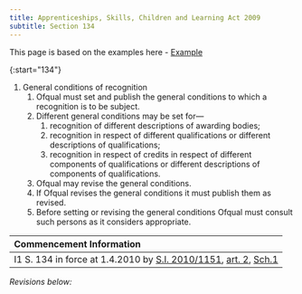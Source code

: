 ```yaml
---
title: Apprenticeships, Skills, Children and Learning Act 2009
subtitle: Section 134
---
```

This page is based on the examples here - [Example](https://www.legislation.gov.uk/ukpga/2009/22/section/134)

{:start="134"}
1. General conditions of recognition
   1. Ofqual must set and publish the general conditions to which a recognition is to be subject.
   2. Different general conditions may be set for—
      1. recognition of different descriptions of awarding bodies;
      2. recognition in respect of different qualifications or different descriptions of qualifications;
      3. recognition in respect of credits in respect of different components of qualifications or different descriptions of components of qualifications.
   3. Ofqual may revise the general conditions.
   4. If Ofqual revises the general conditions it must publish them as revised.
   5. Before setting or revising the general conditions Ofqual must consult such persons as it considers appropriate.

| Commencement Information |
| :-------------------------- |
| I1	S. 134 in force at 1.4.2010 by [S.I. 2010/1151](https://www.legislation.gov.uk/id/uksi/2010/1151), [art. 2](https://www.legislation.gov.uk/id/uksi/2010/1151/article/2), [Sch.1](https://www.legislation.gov.uk/id/uksi/2010/1151/schedule/1) |




*Revisions below:*

<script src="https://ajax.googleapis.com/ajax/libs/jquery/3.5.1/jquery.min.js"></script>
<script>
$.ajax({
url: 'https://api.github.com/repos/DanGahanCGI/DanGahanCGI.github.io/commits?path=index.md&per_page=100',
dataType: 'json',
  success: function(data) {
    $.each(data, function(i, item) {
      var commitUrl = 'https://github.com/' + 'DanGahanCGI' + '/' + 'DanGahanCGI.github.io' + '/commit/' + item.sha;
      $('ul#commit-history').append('<li><a href="' + commitUrl + '" target="_blank">' + item.commit.author.name + ' committed on ' + item.commit.author.date + ': ' + item.commit.message + '</a></li>');
    });
  }
});
</script>
<ul id="commit-history"></ul>